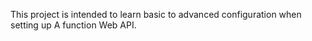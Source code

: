This project is intended to learn basic to advanced configuration when setting up A function Web API.
